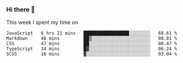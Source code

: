 ### Hi there 👋

<!--
**qiruohan/qiruohan** is a ✨ _special_ ✨ repository because its `README.md` (this file) appears on your GitHub profile.

Here are some ideas to get you started:

- 🔭 I’m currently working on ...
- 🌱 I’m currently learning ...
- 👯 I’m looking to collaborate on ...
- 🤔 I’m looking for help with ...
- 💬 Ask me about ...
- 📫 How to reach me: ...
- 😄 Pronouns: ...
- ⚡ Fun fact: ...
-->

This week I spent my time on 
<!--START_SECTION:waka-->
```text
JavaScript   6 hrs 21 mins   █████████████████░░░░░░░░   68.61 % 
Markdown     48 mins         ██▒░░░░░░░░░░░░░░░░░░░░░░   08.81 % 
CSS          47 mins         ██░░░░░░░░░░░░░░░░░░░░░░░   08.47 % 
TypeScript   34 mins         █▓░░░░░░░░░░░░░░░░░░░░░░░   06.24 % 
SCSS         16 mins         ▓░░░░░░░░░░░░░░░░░░░░░░░░   03.04 % 
```
<!--END_SECTION:waka-->
